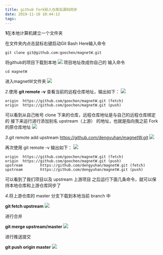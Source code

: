 ```yaml
---
title: github fork别人仓库后源码同步
date: 2019-11-10 10:44:13
tags:
---
```


**1**在本地计算机建立一个文件夹

在文件夹内点击鼠标右键启动Git Bash Here输入命令

	git clone git@github.com:goochen/magnetW.git

将github的项目下载到本地
![](https://i.imgur.com/BAqbayJ.png)
项目地址改成你自己的
输入命令

	cd magnetW

进入magnetW文件夹
![](https://i.imgur.com/rTY52Rt.png)

*2*.使用 **git remote -v** 查看当前的远程仓库地址，输出如下：
![](https://i.imgur.com/XtzhduQ.png)

	origin  https://github.com/goochen/magnetW.git (fetch)
	origin  https://github.com/goochen/magnetW.git (push)

可以看到从自己帐号 clone 下来的仓库，远程仓库地址是与自己的远程仓库绑定的
接下来运行进行添加别名 upstream（上游） 的地址，也就是指向我之前 Fork 的原仓库地址
![](https://i.imgur.com/UAsUSoW.png)

*3*.git remote add upstream https://github.com/dengyuhan/magnetW.git
![](https://i.imgur.com/K1zuEqt.png)

再次使用 git remote -v 输出如下：
![](https://i.imgur.com/CTGQ7sn.png)

	origin  https://github.com/goochen/magnetW.git (fetch)
	origin  https://github.com/goochen/magnetW.git (push)
	upstream        https://github.com/dengyuhan/magnetW.git (fetch)
	upstream        https://github.com/dengyuhan/magnetW.git (push)

可以看到了我们项目以及 upstream 上游项目
之后运行下面几条命令，就可以保持本地仓库和上游仓库同步了

*4*.将上游仓库的 master 分支下载到本地当前 branch 中

**git fetch upstream**
![](https://i.imgur.com/exj8Zdv.png)

进行合并

**git merge upstream/master**
![](https://i.imgur.com/dvkixqX.png)


进行推送提交

**git push origin master**
![](https://i.imgur.com/Uao8O2A.png)
